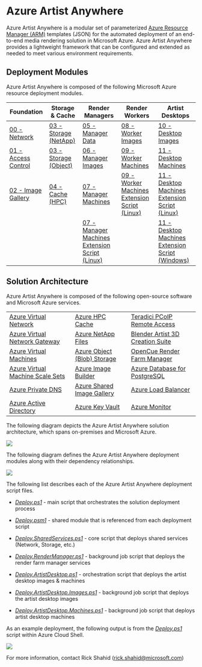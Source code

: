 # Azure Artist Anywhere

Azure Artist Anywhere is a modular set of parameterized [Azure Resource Manager (ARM)](https://docs.microsoft.com/en-us/azure/azure-resource-manager/management/overview) templates (JSON) for the automated deployment of an end-to-end media rendering solution in Microsoft Azure. Azure Artist Anywhere provides a lightweight framework that can be configured and extended as needed to meet various environment requirements.

## Deployment Modules

Azure Artist Anywhere is composed of the following Microsoft Azure resource deployment modules.

| Foundation | Storage & Cache | Render Managers | Render Workers | Artist Desktops |
| - | - | - | - | - |
| [00 - Network](00-Network.json) | [03 - Storage (NetApp)](StorageCache/03-Storage.NetApp.json) | [05 - Manager Data](RenderManager/05-Manager.Data.json) | [08 - Worker Images](RenderWorker/08-Worker.Images.json) | [10 - Desktop Images](ArtistDesktop/10-Desktop.Images.json) |
| [01 - Access Control](01-Access.Control.json) | [03 - Storage (Object)](StorageCache/03-Storage.Object.json) | [06 - Manager Images](RenderManager/06-Manager.Images.json) | [09 - Worker Machines](RenderWorker/09-Worker.Machines.json) | [11 - Desktop Machines](ArtistDesktop/11-Desktop.Machines.json) |
| [02 - Image Gallery](02-Image.Gallery.json) | [04 - Cache (HPC)](StorageCache/04-Cache.json) | [07 - Manager Machines](RenderManager/07-Manager.Machines.json) | [09 - Worker Machines Extension Script (Linux)](RenderWorker/09-Worker.Machines.sh) | [11 - Desktop Machines Extension Script (Linux)](ArtistDesktop/11-Desktop.Machines.sh) |
| | | [07 - Manager Machines Extension Script (Linux)](RenderManager/07-Manager.Machines.sh) | | [11 - Desktop Machines Extension Script (Windows)](ArtistDesktop/11-Desktop.Machines.ps1) |

## Solution Architecture

Azure Artist Anywhere is composed of the following open-source software and Microsoft Azure services.

<table>
    <tr>
        <td>
            <a href="https://docs.microsoft.com/en-us/azure/virtual-network/virtual-networks-overview" target="_blank">Azure Virtual Network</a>
        </td>
        <td>
            <a href="https://docs.microsoft.com/en-us/azure/hpc-cache/hpc-cache-overview" target="_blank">Azure HPC Cache</a>
        </td>
        <td>
            <a href="https://docs.teradici.com/find/product/cloud-access-software" target="_blank">Teradici PCoIP Remote Access</a>
        </td>
    </tr>
    <tr>
        <td>
            <a href="https://docs.microsoft.com/en-us/azure/vpn-gateway/vpn-gateway-about-vpngateways" target="_blank">Azure Virtual Network Gateway</a>
        </td>
        <td>
            <a href="https://docs.microsoft.com/en-us/azure/azure-netapp-files/azure-netapp-files-introduction" target="_blank">Azure NetApp Files</a>
        </td>
        <td>
            <a href="https://www.blender.org/" target="_blank">Blender Artist 3D Creation Suite</a>
        </td>
    </tr>
    <tr>
        <td>
            <a href="https://docs.microsoft.com/en-us/azure/virtual-machines/" target="_blank">Azure Virtual Machines</a>
        </td>
        <td>
            <a href="https://docs.microsoft.com/en-us/azure/storage/blobs/storage-blobs-overview" target="_blank">Azure Object (Blob) Storage</a>
        </td>
        <td>
            <a href="https://www.opencue.io/" target="_blank">OpenCue Render Farm Manager</a>
        </td>
    </tr>
    <tr>
        <td>
            <a href="https://docs.microsoft.com/en-us/azure/virtual-machine-scale-sets/overview" target="_blank">Azure Virtual Machine Scale Sets</a>
        </td>
        <td>
            <a href="https://docs.microsoft.com/en-us/azure/virtual-machines/linux/image-builder-overview" target="_blank">Azure Image Builder</a>
        </td>
        <td>
            <a href="https://docs.microsoft.com/en-us/azure/postgresql/overview" target="_blank">Azure Database for PostgreSQL</a>
        </td>
    </tr>
    <tr>
        <td>
            <a href="https://docs.microsoft.com/en-us/azure/dns/private-dns-overview" target="_blank">Azure Private DNS</a>
        </td>
        <td>
            <a href="https://docs.microsoft.com/en-us/azure/virtual-machines/linux/shared-image-galleries" target="_blank">Azure Shared Image Gallery</a>
        </td>
        <td>
            <a href="https://docs.microsoft.com/en-us/azure/load-balancer/load-balancer-overview" target="_blank">Azure Load Balancer</a>
        </td>
    </tr>
    <tr>
        <td>
            <a href="https://docs.microsoft.com/en-us/azure/active-directory/fundamentals/active-directory-whatis" target="_blank">Azure Active Directory</a>
        </td>
        <td>
            <a href="https://docs.microsoft.com/en-us/azure/key-vault/key-vault-overview" target="_blank">Azure Key Vault</a>
        </td>
        <td>
            <a href="https://docs.microsoft.com/en-us/azure/azure-monitor/" target="_blank">Azure Monitor</a>
        </td>
    </tr>
</table>

The following diagram depicts the Azure Artist Anywhere solution architecture, which spans on-premises and Microsoft Azure.

![](https://mediastudio.blob.core.windows.net/bin/AzureArtistAnywhere.SolutionArchitecture.07-01-2020.png)

The following diagram defines the Azure Artist Anywhere deployment modules along with their dependency relationships.

![](https://mediastudio.blob.core.windows.net/bin/AzureArtistAnywhere.ModuleDependency.07-01-2020.png)

The following list describes each of the Azure Artist Anywhere deployment script files.

* [*Deploy.ps1*](Deploy.ps1) - main script that orchestrates the solution deployment process

* [*Deploy.psm1*](Deploy.psm1) - shared module that is referenced from each deployment script

* [*Deploy.SharedServices.ps1*](Deploy.SharedServices.ps1) - core script that deploys shared services (Network, Storage, etc.)

* [*Deploy.RenderManager.ps1*](Deploy.RenderManager.ps1) - background job script that deploys the render farm manager services

* [*Deploy.ArtistDesktop.ps1*](Deploy.ArtistDesktop.ps1) - orchestration script that deploys the artist desktop images & machines

* [*Deploy.ArtistDesktop.Images.ps1*](Deploy.ArtistDesktop.Images.ps1) - background job script that deploys the artist desktop images

* [*Deploy.ArtistDesktop.Machines.ps1*](Deploy.ArtistDesktop.Machines.ps1) - background job script that deploys artist desktop machines

As an example deployment, the following output is from the [*Deploy.ps1*](Deploy.ps1) script within Azure Cloud Shell.

![](https://mediastudio.blob.core.windows.net/bin/AzureArtistAnywhere.ModuleDeployment.06-01-2020.png)

For more information, contact Rick Shahid (rick.shahid@microsoft.com)
